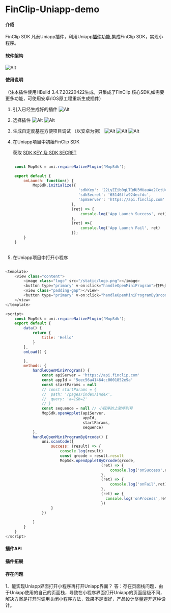 # FinClip-Uniapp-demo

#### 介绍
FinClip SDK 凡泰Uniapp插件，利用Uniapp[插件功能](https://nativesupport.dcloud.net.cn/NativePlugin/course/android),集成FinClip SDK，实现小程序。

#### 软件架构
![Alt](./doc/images/架构.png)

#### 使用说明
（注本插件使用HBuild 3.4.7.20220422生成，只集成了FinClip 核心SDK,如需要更多功能，可使用安卓/IOS原工程重新生成插件）

1.  引入已经生成好的插件
![Alt](./doc/images/引入插件.png)
2.  选择插件
![Alt](./doc/images/选择插件01.png)
![Alt](./doc/images/选择插件02.png)

3.  生成自定度基座方便项目调试 （以安卓为例）
![Alt](./doc/images/制定自定义基座01.png)
![Alt](./doc/images/制定自定义基座02.png)
![Alt](./doc/images/制定自定义基座03.png)

4. 在Uniapp项目中初始FinClip SDK

   获取 [SDK KEY 及 SDK SECRET](https://www.finclip.com/mop/document/introduce/accessGuide/enterprise-guidelines.html#_6-%E5%85%B3%E8%81%94%E7%A7%BB%E5%8A%A8%E5%BA%94%E7%94%A8)

```JavaScript

    const MopSdk = uni.requireNativePlugin('MopSdk');

	export default {
		onLaunch: function() {
            MopSdk.initialize({
                                'sdkKey': '22LyZEib0gLTQdU3MUauAa2CctUv+NxTLFWyPxC28y2gA4x+JWh7hhNS5aO52BFs',
                                'sdkSecret': '65146ffa924ecfdc',
                                'apmServer': 'https://api.finclip.com'
                             },
                             (ret) => {
                                 console.log('App Launch Success', ret)
                             },
                             (ret) =>{
                                 console.log('App Launch Fail', ret)
                             });
        }
    }
    
```

5. 在Uniapp项目中打开小程序

```JavaScript

<template>
	<view class="content">
		<image class="logo" src="/static/logo.png"></image>
		<button type="primary" v-on:click="handleOpenMiniProgram">打开小程序</button>
		<view class="padding-gap"></view>
		<button type="primary" v-on:click="handleOpenMiniProgramByQrcode">二维码打开小程序</button>
	</view>
</template>

<script>
	const MopSdk = uni.requireNativePlugin('MopSdk');
	export default {
		data() {
			return {
				title: 'Hello'
			}
		},
		onLoad() {

		},
		methods: {
			handleOpenMiniProgram() {
				const apiServer = 'https://api.finclip.com'
				const appId = '5eec56a41464cc0001852e9a'
				const startParams = null
				// const startParams = {
				// 	path: '/pages/index/index',
				// 	query: 'a=1&b=2'
				// }
				const sequence = null // 小程序的上架序列号
				MopSdk.openApplet(apiServer,
				                  appId,
								  startParams,
								  sequence)
			},
			handleOpenMiniProgramByQrcode() {
				uni.scanCode({
					success: (result) => {
						console.log(result)
						const qrcode = result.result
						MopSdk.openAppletByQrcode(qrcode,
						                  (ret) => {
											  console.log('onSuccess',ret)	
										  },
										  (ret) => {
											  console.log('onFail',ret)	
										  },
										  (ret) => {
										  	console.log('onProcess',ret)								  
										  })
					}
				})
				
			}
		}
	}
</script>


```

#### 插件API

#### 插件拓展

#### 存在问题
1、能实现Uniapp界面打开小程序再打开Uniapp界面？
答：存在页面栈问题，由于Uniapp使用的自己的页面栈，导致在小程序界面打开Uniapp的页面层级不同，解决方案是打开时调用关闭小程序方法，效果不是很好，产品设计尽量避开这种设计。



